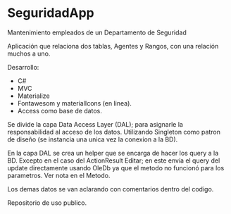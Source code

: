 # SeguridadApp
Mantenimiento empleados de un Departamento de Seguridad

Aplicación que relaciona dos tablas, Agentes y Rangos, con una relación muchos a uno.

Desarrollo:
- C#
- MVC
- Materialize
- Fontawesom y materialIcons (en linea).
- Access como base de datos.

Se divide la capa Data Access Layer (DAL); para asignarle la responsabilidad al acceso de los datos. Utilizando Singleton como patron 
de diseño (se instancia una unica vez la conexion a la BD).

En la capa DAL se crea un helper que se encarga de hacer los query a la BD. Excepto en el caso del ActionResult Editar; en este envía
el query del update directamente usando OleDb ya que el metodo no funcionó para los parametros. Ver nota en el Metodo.

Los demas datos se van aclarando con comentarios dentro del codigo.

Repositorio de uso publico.


